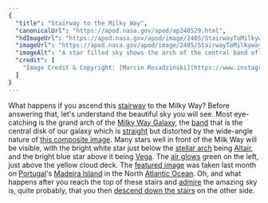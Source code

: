 ```yaml
---
{
  "title": "Stairway to the Milky Way",
  "canonicalUrl": "https://apod.nasa.gov/apod/ap240529.html",
  "hdImageUrl": "https://apod.nasa.gov/apod/image/2405/StairwayToMilkyway_Marcin_6000.jpg",
  "imageUrl": "https://apod.nasa.gov/apod/image/2405/StairwayToMilkyway_Marcin_1080.jpg",
  "imageAlt": "A star filled sky shows the arch of the central band of our Milky Way galaxy across the top of the image. In the foreground is a rocky landscape with a hill ahead and a pathway that leads to stairs up that hill. Please see the explanation for more detailed information.",
  "credit": [
    "Image Credit & Copyright: [Marcin Rosadziński](https://www.instagram.com/krakow_astrophotography/)"
  ]
}
---
```


What happens if you ascend this [stairway](https://youtu.be/xbhCPt6PZIU) to the Milky Way? Before answering that, let's understand the beautiful sky you will see. Most eye-catching is the grand arch of the [Milky Way Galaxy](https://science.nasa.gov/resource/the-milky-way-galaxy/), the [band](https://apod.nasa.gov/apod/ap110710.html) that is the central disk of our galaxy which is [straight](https://apod.nasa.gov/apod/ap230702.html) but distorted by the wide-angle nature of [this composite image](https://www.instagram.com/p/C6hAjiSLuxd/). Many stars well in front of the Milk Way will be visible, with the bright white star just below the [stellar arch](https://apod.nasa.gov/apod/ap221023.html) being [Altair](https://en.wikipedia.org/wiki/Altair), and the bright blue star above it being [Vega](https://en.wikipedia.org/wiki/Vega). The [air glows](https://apod.nasa.gov/apod/ap220313.html) green on the left, just above the yellow cloud deck. The [featured image](https://www.instagram.com/p/C6hAjiSLuxd/) was taken last month on [Portugal](https://en.wikipedia.org/wiki/Portugal)'s [Madeira Island](https://youtu.be/Y29s7aPfKeY?t=7) in the North [Atlantic Ocean](https://en.wikipedia.org/wiki/Atlantic_Ocean). Oh, and what happens after you reach the top of these stairs and [admire](https://apod.nasa.gov/apod/ap040808.html) the amazing sky is, quite probably, that you then [descend down the stairs](https://youtu.be/fDKDC_IUnOA?t=20) on the other side.
